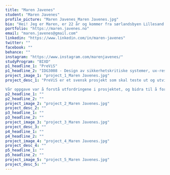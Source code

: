 ```yaml
---
title: "Maren Javenes"
student: "Maren Javenes"
profile_picture: "Maren Javenes_Maren Javenes.jpg"
bio: "Hei! Jeg er Maren, er 22 år og kommer fra sørlandsbyen Lillesand. Siden jeg var liten har jeg alltid vært en kreativ person, og latt meg fascinere av hvordan andre mennesker tenker og er. Jeg motiveres av å skape gode brukeropplevelser og brukervennlige grensesnitt. Jeg synes også det er veldig spennende å se hvordan et design kan påvirke brukeren, og alt som ligger bak et godt design. Jeg trives godt med alle fasene i designprosessen, men innsiktsfasen er min favoritt. "
portfolio: "https://maren.javenes.no"
email: "maren.javenes@gmail.com"
linkedin: "https://www.linkedin.com/in/maren-javenes"
twitter: ""
facebook: ""
behance: ""
instagram: "https://www.instagram.com/marenjavenes/"
studyProgram: "BIXD"
p1_headline_1: "PreViS"
p1_headline_2: "IDG3008 - Design av sikkerhetskritiske systemer, ux-research, brukergrensesnitt"
project_image_1: "project_1_Maren Javenes.jpg"
project_desc_1: "PreViS er et svensk prosjekt som skal teste ut og utvikle videoteknologi som beslutningsstøtte i helsesektoren. Sykehuset Innlandet samarbeider med PreViS om å utvikle en helhetlig videoløsning som kombinerer fastmonterte kamera i ambulanse og mobilt hodekamera. Videoassistert beslutningsstøtte skal gi leger mulighet til å se og vurdere pasienter digitalt, slik at ambulansepersonell kan motta bistand og igangsette riktig behandling tidligere, samt unngå unødvendige reiser. 

Vår oppgave var å forstå utfordringene i prosjektet, og bidra til å forbedre en del av løsningen. Gruppen vår valgte å legge fokus på legens opplevelse av å motta en videosamtale fra ambulansepersonell. Vi så at det kunne gjøres forbedringer både i plassering av kameraer i ambulansen og brukergrensesnittet på legens skjerm. Derfor utviklet vi et nytt brukergrensesnitt som gir legen oversikt og styring over hvilke områder av pasientens kropp hun trenger å se, i tillegg til innblikk i vitale data fra medisinsk utstyr. Vi demonstrerte kameraenes plasseringer ved hjelp av en modell av en ambulanse."
p2_headline_1: ""
p2_headline_2: ""
project_image_2: "project_2_Maren Javenes.jpg"
project_desc_2: ""
p3_headline_1: ""
p3_headline_2: ""
project_image_3: "project_3_Maren Javenes.jpg"
project_desc_3: ""
p4_headline_1: ""
p4_headline_2: ""
project_image_4: "project_4_Maren Javenes.jpg"
project_desc_4: ""
p5_headline_1: ""
p5_headline_2: ""
project_image_5: "project_5_Maren Javenes.jpg"
project_desc_5: ""
---
```

